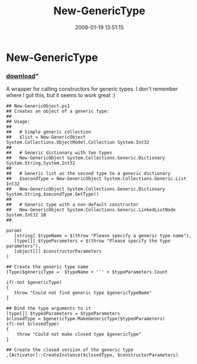 ﻿---
pid:            117
parent:         0
children:       
poster:         Joel Bennett
title:          New-GenericType
date:           2008-01-19 13:51:15
format:         posh
---

# New-GenericType

### [download](117.ps1)"

A wrapper for calling constructors for generic types. I don't remember where I got this, but it seems to work great :)

```posh
## New-GenericObject.ps1
## Creates an object of a generic type:
##
## Usage:
##
##   # Simple generic collection
##   $list = New-GenericObject System.Collections.ObjectModel.Collection System.Int32
##
##   # Generic dictionary with two types
##   New-GenericObject System.Collections.Generic.Dictionary System.String,System.Int32
##
##   # Generic list as the second type to a generic dictionary
##   $secondType = New-GenericObject System.Collections.Generic.List Int32
##   New-GenericObject System.Collections.Generic.Dictionary System.String,$secondType.GetType()
##
##   # Generic type with a non-default constructor
##   New-GenericObject System.Collections.Generic.LinkedListNode System.Int32 10
##

param(
   [string] $typeName = $(throw "Please specify a generic type name"),
   [type[]] $typeParameters = $(throw "Please specify the type parameters"),
   [object[]] $constructorParameters
)

## Create the generic type name
[Type]$genericType =  $typeName + '`' + $typeParameters.Count

if(-not $genericType)
{
   throw "Could not find generic type $genericTypeName"
}

## Bind the type arguments to it
[type[]] $typedParameters = $typeParameters
$closedType = $genericType.MakeGenericType($typedParameters)
if(-not $closedType)
{
    throw "Could not make closed type $genericType"
}

## Create the closed version of the generic type
,[Activator]::CreateInstance($closedType, $constructorParameters)
```
